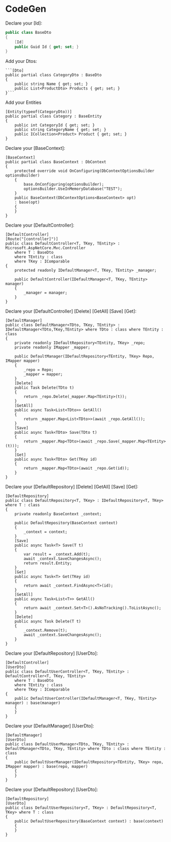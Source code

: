 # CodeGen

Declare your [Id]:

```csharp
public class BaseDto
{
    [Id]
    public Guid Id { get; set; }
}
``` 
Add your Dtos:

    ```[Dto]
    public partial class CategoryDto : BaseDto
    {
        public string Name { get; set; }
        public List<ProductDto> Products { get; set; }
    }```

Add your Entities
```
[Entity(typeof(CategoryDto))]
public partial class Category : BaseEntity
{
    public int CategoryId { get; set; }
    public string CategoryName { get; set; }
    public ICollection<Product> Product { get; set; }
}
```

Declare your [BaseContext]:

```
[BaseContext]
public partial class BaseContext : DbContext
{
    protected override void OnConfiguring(DbContextOptionsBuilder optionsBuilder)
    {
        base.OnConfiguring(optionsBuilder);
        optionsBuilder.UseInMemoryDatabase("TEST");
    }
    public BaseContext(DbContextOptions<BaseContext> opt)
    : base(opt)
    {
    }
}
```

Declare your [DefaultController]:

```
[DefaultController]
[Route("[controller]")]
public class DefaultController<T, TKey, TEntity> : Microsoft.AspNetCore.Mvc.Controller
    where T : BaseDto
    where TEntity : class
    where TKey : IComparable
{
    protected readonly IDefaultManager<T, TKey, TEntity> _manager;

    public DefaultController(IDefaultManager<T, TKey, TEntity> manager)
    {
        _manager = manager;
    }
}
```

Declare your [DefaultController] [Delete] [GetAll] [Save] [Get]:

```
[DefaultManager]
public class DefaultManager<TDto, TKey, TEntity> : IDefaultManager<TDto,TKey,TEntity> where TDto : class where TEntity : class
{
    private readonly IDefaultRepository<TEntity, TKey> _repo;
    private readonly IMapper _mapper;

    public DefaultManager(IDefaultRepository<TEntity, TKey> Repo, IMapper mapper)
    {
        _repo = Repo;
        _mapper = mapper;
    }
    [Delete]
    public Task Delete(TDto t)
    {
        return _repo.Delete(_mapper.Map<TEntity>(t));
    }
    [GetAll]
    public async Task<List<TDto>> GetAll()
    {
        return _mapper.Map<List<TDto>>(await _repo.GetAll());
    }
    [Save]
    public async Task<TDto> Save(TDto t)
    {
        return _mapper.Map<TDto>(await _repo.Save(_mapper.Map<TEntity>(t)));
    }
    [Get]
    public async Task<TDto> Get(TKey id)
    {
        return _mapper.Map<TDto>(await _repo.Get(id));
    }
}
```

Declare your [DefaultRepository] [Delete] [GetAll] [Save] [Get]:

```
[DefaultRepository]
public class DefaultRepository<T, TKey> : IDefaultRepository<T, TKey> where T : class
{
    private readonly BaseContext _context;

    public DefaultRepository(BaseContext context)
    {
        _context = context;
    }
    [Save]
    public async Task<T> Save(T t)
    {
        var result = _context.Add(t);
        await _context.SaveChangesAsync();
        return result.Entity;
    }
    [Get]
    public async Task<T> Get(TKey id)
    {
        return await _context.FindAsync<T>(id);
    }
    [GetAll]
    public async Task<List<T>> GetAll()
    {
        return await _context.Set<T>().AsNoTracking().ToListAsync();
    }
    [Delete]
    public async Task Delete(T t)
    {
        _context.Remove(t);
        await _context.SaveChangesAsync();
    }
}
```

Declare your [DefaultRepository] [UserDto]:
```
[DefaultController]
[UserDto]
public class DefaultUserController<T, TKey, TEntity> : DefaultController<T, TKey, TEntity>
    where T : BaseDto
    where TEntity : class
    where TKey : IComparable
{
    public DefaultUserController(IDefaultManager<T, TKey, TEntity> manager) : base(manager)
    {
    }
}
```


Declare your [DefaultManager] [UserDto]:
```
[DefaultManager]
[UserDto]
public class DefaultUserManager<TDto, TKey, TEntity> : DefaultManager<TDto, TKey, TEntity> where TDto : class where TEntity : class
{
    public DefaultUserManager(IDefaultRepository<TEntity, TKey> repo, IMapper mapper) : base(repo, mapper)
    {
    }
}
```

Declare your [DefaultRepository] [UserDto]:
```
[DefaultRepository]
[UserDto]
public class DefaultUserRepository<T, TKey> : DefaultRepository<T, TKey> where T : class
{
    public DefaultUserRepository(BaseContext context) : base(context)
    {
    }
}
```
